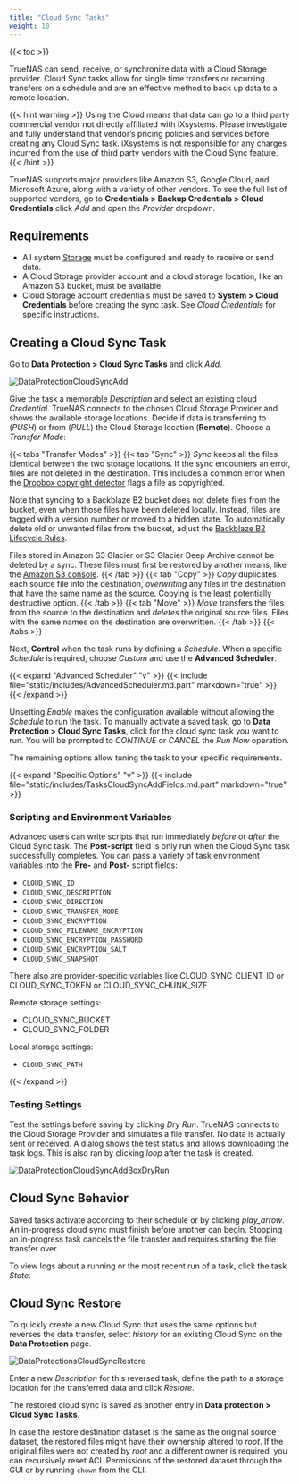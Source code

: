 ```yaml
---
title: "Cloud Sync Tasks"
weight: 10
---
```


{{< toc >}}

TrueNAS can send, receive, or synchronize data with a Cloud Storage provider. Cloud Sync tasks allow for single time transfers or recurring transfers on a schedule and are an effective method to back up data to a remote location.

{{< hint warning >}}
Using the Cloud means that data can go to a third party commercial vendor not directly affiliated with iXsystems. Please investigate and fully understand that vendor’s pricing policies and services before creating any Cloud Sync task. iXsystems is not responsible for any charges incurred from the use of third party vendors with the Cloud Sync feature.
{{< /hint >}}

TrueNAS supports major providers like Amazon S3, Google Cloud, and Microsoft Azure, along with a variety of other vendors. To see the full list of supported vendors, go to **Credentials > Backup Credentials > Cloud Credentials** click *Add* and open the *Provider* dropdown.

## Requirements

* All system [Storage](/SCALE/storage/) must be configured and ready to receive or send data.
* A Cloud Storage provider account and a cloud storage location, like an Amazon S3 bucket, must be available.
* Cloud Storage account credentials must be saved to **System > Cloud Credentials** before creating the sync task. See *Cloud Credentials* for specific instructions.

## Creating a Cloud Sync Task

Go to **Data Protection > Cloud Sync Tasks** and click *Add*.

![DataProtectionCloudSyncAdd](/images/SCALE/DataProtectionCloudSyncAdd.png "Creating a Cloud Sync Task")

Give the task a memorable *Description* and select an existing cloud *Credential*. TrueNAS connects to the chosen Cloud Storage Provider and shows the available storage locations. Decide if data is transferring to (*PUSH*) or from (*PULL*) the Cloud Storage location (**Remote**). Choose a *Transfer Mode*:

{{< tabs "Transfer Modes" >}}
{{< tab "Sync" >}}
*Sync* keeps all the files identical between the two storage locations. If the sync encounters an error, files are not deleted in the destination.
This includes a common error when the [Dropbox copyright detector](https://techcrunch.com/2014/03/30/how-dropbox-knows-when-youre-sharing-copyrighted-stuff-without-actually-looking-at-your-stuff/) flags a file as copyrighted.

Note that syncing to a Backblaze B2 bucket does not delete files from the bucket, even when those files have been deleted locally. Instead, files are tagged with a version number or moved to a hidden state. To automatically delete old or unwanted files from the bucket, adjust the [Backblaze B2 Lifecycle Rules](https://www.backblaze.com/blog/backblaze-b2-lifecycle-rules/).

Files stored in Amazon S3 Glacier or S3 Glacier Deep Archive cannot be deleted by a sync. These files must first be restored by another means, like the [Amazon S3 console](https://docs.aws.amazon.com/AmazonS3/latest/user-guide/restore-archived-objects.html).
{{< /tab >}}
{{< tab "Copy" >}}
*Copy* duplicates each source file into the destination, _overwriting_ any files in the destination that have the same name as the source. Copying is the least potentially destructive option.
{{< /tab >}}
{{< tab "Move" >}}
*Move* transfers the files from the source to the destination and _deletes_ the original source files. Files with the same names on the destination are overwritten.
{{< /tab >}}
{{< /tabs >}}

Next, **Control** when the task runs by defining a *Schedule*. When a specific *Schedule* is required, choose *Custom* and use the **Advanced Scheduler**.

{{< expand "Advanced Scheduler" "v" >}}
{{< include file="static/includes/AdvancedScheduler.md.part" markdown="true" >}}
{{< /expand >}}

Unsetting *Enable* makes the configuration available without allowing the *Schedule* to run the task. To manually activate a saved task, go to **Data Protection > Cloud Sync Tasks**, click <i class="fa fa-play" aria-hidden="true"></i> for the cloud sync task you want to run.  You will be prompted to *CONTINUE* or *CANCEL* the *Run Now* operation.

The remaining options allow tuning the task to your specific requirements.

{{< expand "Specific Options" "v" >}}
{{< include file="static/includes/TasksCloudSyncAddFields.md.part" markdown="true" >}}

### Scripting and Environment Variables

Advanced users can write scripts that run immediately *before* or *after* the Cloud Sync task. The **Post-script** field is only run when the Cloud Sync task successfully completes. You can pass a variety of task environment variables into the **Pre-** and **Post-** script fields:

* `CLOUD_SYNC_ID`
* `CLOUD_SYNC_DESCRIPTION`
* `CLOUD_SYNC_DIRECTION`
* `CLOUD_SYNC_TRANSFER_MODE`
* `CLOUD_SYNC_ENCRYPTION`
* `CLOUD_SYNC_FILENAME_ENCRYPTION`
* `CLOUD_SYNC_ENCRYPTION_PASSWORD`
* `CLOUD_SYNC_ENCRYPTION_SALT`
* `CLOUD_SYNC_SNAPSHOT`

There also are provider-specific variables like CLOUD_SYNC_CLIENT_ID or CLOUD_SYNC_TOKEN or CLOUD_SYNC_CHUNK_SIZE

Remote storage settings:
* CLOUD_SYNC_BUCKET
* CLOUD_SYNC_FOLDER

Local storage settings:
* `CLOUD_SYNC_PATH`

{{< /expand >}}

### Testing Settings

Test the settings before saving by clicking *Dry Run*. TrueNAS connects to the Cloud Storage Provider and simulates a file transfer. No data is actually sent or received.
A dialog shows the test status and allows downloading the task logs. This is also ran by clicking <i class="material-icons" aria-hidden="true" title="Dry Run">loop</i> after the task is created.

![DataProtectionCloudSyncAddBoxDryRun](/images/SCALE/DataProtectionCloudSyncDryRun.png "Example: Box Drive Test")

## Cloud Sync Behavior

Saved tasks activate according to their schedule or by clicking <i class="material-icons" aria-hidden="true" title="Run Now">play_arrow</i>. An in-progress cloud sync must finish before another can begin. Stopping an in-progress task cancels the file transfer and requires starting the file transfer over.

To view logs about a running or the most recent run of a task, click the task *State*.

## Cloud Sync Restore

To quickly create a new Cloud Sync that uses the same options but reverses the data transfer, select <i class="material-icons" aria-hidden="true" title="Restore">history</i> for an existing Cloud Sync on the **Data Protection** page.

![DataProtectionsCloudSyncRestore](/images/SCALE/DataProtectionCloudSyncRestore.png "Cloud Sync Restore")

Enter a new *Description* for this reversed task, define the path to a storage location for the transferred data and click *Restore*.

The restored cloud sync is saved as another entry in **Data protection > Cloud Sync Tasks**.

In case the restore destination dataset is the same as the original source dataset, the restored files might have their ownership altered to *root*. If the original files were not created by *root* and a different owner is required, you can recursively reset ACL Permissions of the restored dataset through the GUI or by running `chown` from the CLI.
